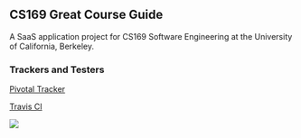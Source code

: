 ## CS169 Great Course Guide

A SaaS application project for CS169 Software Engineering at the University of California, Berkeley.

### Trackers and Testers

[Pivotal Tracker](https://www.pivotaltracker.com/n/projects/1541787)

[Travis CI](https://travis-ci.org/sophiazheng/CS169_Great_Course_Guide)

[<img src="https://codeclimate.com/github/sophiazheng/CS169_Great_Course_Guide/badges/gpa.svg" />](https://codeclimate.com/github/sophiazheng/CS169_Great_Course_Guide)
